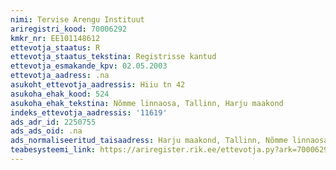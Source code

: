 ```yaml
---
nimi: Tervise Arengu Instituut
ariregistri_kood: 70006292
kmkr_nr: EE101148612
ettevotja_staatus: R
ettevotja_staatus_tekstina: Registrisse kantud
ettevotja_esmakande_kpv: 02.05.2003
ettevotja_aadress: .na
asukoht_ettevotja_aadressis: Hiiu tn 42
asukoha_ehak_kood: 524
asukoha_ehak_tekstina: Nõmme linnaosa, Tallinn, Harju maakond
indeks_ettevotja_aadressis: '11619'
ads_adr_id: 2250755
ads_ads_oid: .na
ads_normaliseeritud_taisaadress: Harju maakond, Tallinn, Nõmme linnaosa, Hiiu tn 42
teabesysteemi_link: https://ariregister.rik.ee/ettevotja.py?ark=70006292&ref=rekvisiidid
---
```

